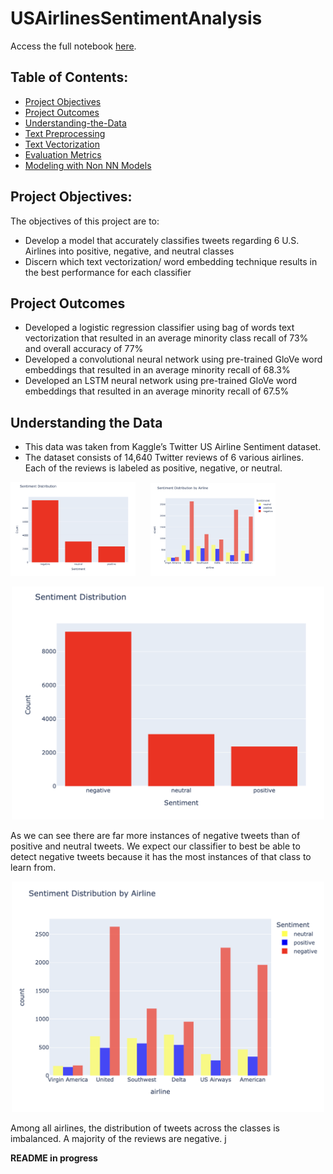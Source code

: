 # USAirlinesSentimentAnalysis

Access the full notebook [here](https://colab.research.google.com/drive/1OGGfLQ9Ur6fyCHWXKFHErDpGFFXi0vXX#scrollTo=5d3f0558).

## Table of Contents:
- [Project Objectives](#project-objective)
- [Project Outcomes](#project-outcomes)
- [Understanding-the-Data](#understanding-the-data)
- [Text Preprocessing](#text-preprocessing)
- [Text Vectorization](#text-vectorization)
- [Evaluation Metrics](#evaluation-metrics)
- [Modeling with Non NN Models](#modeling-with-non-nn-models)

## Project Objectives: 
The objectives of this project are to:
- Develop a model that accurately classifies tweets regarding 6 U.S. Airlines into positive, negative, and neutral classes
- Discern which text vectorization/ word embedding technique results in the best performance for each classifier

## Project Outcomes 
- Developed a logistic regression classifier using bag of words text vectorization that resulted in an average minority class recall of 73% and overall accuracy of 77%
- Developed a convolutional neural network using pre-trained GloVe word embeddings that resulted in an average minority recall of 68.3%
- Developed an LSTM neural network using pre-trained GloVe word embeddings that resulted in an average minority recall of 67.5%

## Understanding the Data

- This data was taken from Kaggle’s Twitter US Airline Sentiment dataset. 
- The dataset consists of 14,640 Twitter reviews of 6 various airlines. Each of the reviews is labeled as positive, negative, or neutral.


<p align="center">
  <div style="display: inline-block; margin-right: 20px;">
    <img src="Images/SentDist.png" alt="Image Alt Text" width="200px" height="auto">
  </div>
  <div style="display: inline-block;">
    <img src="Images/sentdistperairline.png" alt="Image Alt Text" width="200px" height="auto">
  </div>
</p>


<p align="center">
  <img src="Images/SentDist.png" alt="Image Alt Text" width="500px" height="auto">
</p>

As we can see there are far more instances of negative tweets than of positive and neutral tweets. We expect our classifier to best be able to detect negative tweets because it has the most instances of that class to learn from. 

<p align="center">
  <img src="Images/sentdistperairline.png" alt="Image Alt Text" width="500px" height="auto">
</p>

Among all airlines, the distribution of tweets across the classes is imbalanced. A majority of the reviews are negative. 
j




**README in progress**


